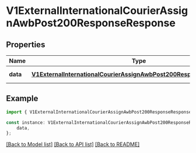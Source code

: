 # V1ExternalInternationalCourierAssignAwbPost200ResponseResponse


## Properties

Name | Type | Description | Notes
------------ | ------------- | ------------- | -------------
**data** | [**V1ExternalInternationalCourierAssignAwbPost200ResponseResponseData**](V1ExternalInternationalCourierAssignAwbPost200ResponseResponseData.md) |  | [default to undefined]

## Example

```typescript
import { V1ExternalInternationalCourierAssignAwbPost200ResponseResponse } from './api';

const instance: V1ExternalInternationalCourierAssignAwbPost200ResponseResponse = {
    data,
};
```

[[Back to Model list]](../README.md#documentation-for-models) [[Back to API list]](../README.md#documentation-for-api-endpoints) [[Back to README]](../README.md)
